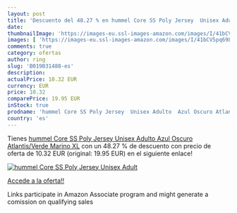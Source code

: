 ```yaml
---
layout: post
title: 'Descuento del 48.27 % en hummel Core SS Poly Jersey  Unisex Adult'
date: 
thumbnailImage: 'https://images-eu.ssl-images-amazon.com/images/I/41bCV5pq69L._SL200_.jpg'
images: [ 'https://images-eu.ssl-images-amazon.com/images/I/41bCV5pq69L._SL200_.jpg' ]
comments: true
category: ofertas
author: ring
slug: 'B019B31488-es'
description:
actualPrice: 10.32 EUR
currency: EUR
price: 10.32
comparePrice: 19.95 EUR
inStock: true
prodname: 'hummel Core SS Poly Jersey  Unisex Adulto  Azul Oscuro Atlantis/Verde Marino  XL'
country: 'es'
---
```


Tienes [hummel Core SS Poly Jersey  Unisex Adulto  Azul Oscuro Atlantis/Verde Marino  XL](https://www.amazon.es/dp/B019B31488/?tag=tolees-21) con un 48.27 % de descuento con precio de oferta de 10.32 EUR (original: 19.95 EUR) en el siguiente enlace!

[![hummel Core SS Poly Jersey  Unisex Adult](https://images-eu.ssl-images-amazon.com/images/I/41bCV5pq69L._SL200_.jpg)](https://www.amazon.es/dp/B019B31488/?tag=tolees-21)

[Accede a la oferta!!](https://www.amazon.es/dp/B019B31488/?tag=tolees-21)

Links participate in Amazon Associate program and might generate a comission on qualifying sales


